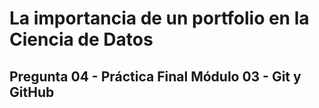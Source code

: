 # La importancia de un portfolio en la Ciencia de Datos
## Pregunta 04 - Práctica Final Módulo 03 - Git y GitHub
 
